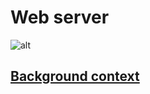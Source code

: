# Web server
![alt](https://s3.amazonaws.com/intranet-projects-files/holbertonschool-sysadmin_devops/266/8Gu52Qv.png)

## [Background context](https://www.youtube.com/watch?v=AZg4uJkEa-4)